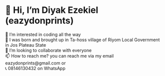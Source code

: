 <h1> 👋 Hi, I’m Diyak Ezekiel (eazydonprints) </h1>
<p> 👀 I’m interested in coding all the way 
<br>🌱 I was born and brought up in Ta-hoss village of Riyom Local Government in Jos Plateau State
<br>💞️ I’m looking to collaborate with everyone
<br>📫 How to reach me? you can reach me via my email eazydonprints@gmail.com or 
<br>📞 08146130432 on WhatsApp
</p>

<!---
eazydonprints/eazydonprints is a ✨ special ✨ repository because its `README.md` (this file) appears on your GitHub profile.
You can click the Preview link to take a look at your changes.
--->
